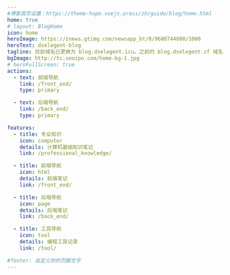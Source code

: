 ```yaml
---
#博客首页设置：https://theme-hope.vuejs.press/zh/guide/blog/home.html
home: true
# layout: BlogHome
icon: home
heroImage: https://inews.gtimg.com/newsapp_bt/0/9680744080/1000
heroText: dselegent-blog
tagline: 目前域名已更换为 blog.dselegent.icu，之前的 blog.dselegent.cf 域名已设置重定向到此域名，请小伙伴们更新一下链接
bgImage: http://tc.seoipo.com/home-bg-1.jpg
# heroFullScreen: true
actions:
  - text: 前端导航
    link: /front_end/
    type: primary

  - text: 后端导航
    link: /back_end/
    type: primary

features:
  - title: 专业知识
    icon: computer
    details: 计算机基础知识笔记
    link: /professional_knowledge/

  - title: 前端导航
    icon: html
    details: 前端笔记
    link: /front_end/

  - title: 后端导航
    icon: page
    details: 后端笔记
    link: /back_end/

  - title: 工具导航
    icon: tool
    details: 编程工具记录
    link: /tool/

#footer: 自定义你的页脚文字
---
```

